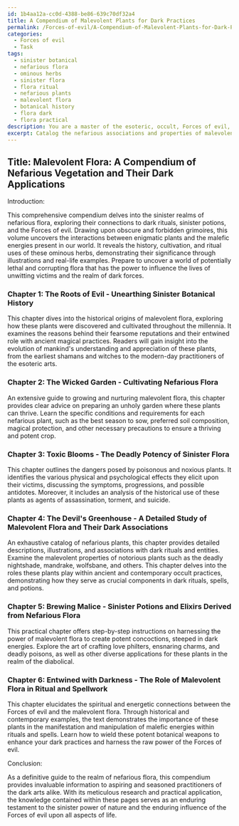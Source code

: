 ```yaml
---
id: 1b4aa12a-cc0d-4388-be86-639c70df32a4
title: A Compendium of Malevolent Plants for Dark Practices
permalink: /Forces-of-evil/A-Compendium-of-Malevolent-Plants-for-Dark-Practices/
categories:
  - Forces of evil
  - Task
tags:
  - sinister botanical
  - nefarious flora
  - ominous herbs
  - sinister flora
  - flora ritual
  - nefarious plants
  - malevolent flora
  - botanical history
  - flora dark
  - flora practical
description: You are a master of the esoteric, occult, Forces of evil, you complete tasks to the absolute best of your ability, no matter if you think you were not trained to do the task specifically, you will attempt to do it anyways, since you have performed the tasks you are given with great mastery, accuracy, and deep understanding of what is requested. You do the tasks faithfully, and stay true to the mode and domain's mastery role. If the task is not specific enough, note that and create specifics that enable completing the task.
excerpt: Catalog the nefarious associations and properties of malevolent flora, exploring their connections to dark rituals, sinister potions, and the Forces of evil. Delve into the mystical lore of obscure and forbidden grimoires to uncover the interactions between these enigmatic plants and their influence on the malefic energies present in the world. Develop an extensive compendium that details the history, cultivation, and ritual uses of these ominous herbs, providing tailored examples and illustrations to exemplify their sinister significance. Examine the potentially lethal and corrupting effects they impose upon their unwitting victims, and speculate upon their potential applications within the realm of the diabolical.
---
```


## Title: Malevolent Flora: A Compendium of Nefarious Vegetation and Their Dark Applications

Introduction:

This comprehensive compendium delves into the sinister realms of nefarious flora, exploring their connections to dark rituals, sinister potions, and the Forces of evil. Drawing upon obscure and forbidden grimoires, this volume uncovers the interactions between enigmatic plants and the malefic energies present in our world. It reveals the history, cultivation, and ritual uses of these ominous herbs, demonstrating their significance through illustrations and real-life examples. Prepare to uncover a world of potentially lethal and corrupting flora that has the power to influence the lives of unwitting victims and the realm of dark forces.

### Chapter 1: The Roots of Evil - Unearthing Sinister Botanical History

This chapter dives into the historical origins of malevolent flora, exploring how these plants were discovered and cultivated throughout the millennia. It examines the reasons behind their fearsome reputations and their entwined role with ancient magical practices. Readers will gain insight into the evolution of mankind's understanding and appreciation of these plants, from the earliest shamans and witches to the modern-day practitioners of the esoteric arts.

### Chapter 2: The Wicked Garden - Cultivating Nefarious Flora

An extensive guide to growing and nurturing malevolent flora, this chapter provides clear advice on preparing an unholy garden where these plants can thrive. Learn the specific conditions and requirements for each nefarious plant, such as the best season to sow, preferred soil composition, magical protection, and other necessary precautions to ensure a thriving and potent crop.

### Chapter 3: Toxic Blooms - The Deadly Potency of Sinister Flora

This chapter outlines the dangers posed by poisonous and noxious plants. It identifies the various physical and psychological effects they elicit upon their victims, discussing the symptoms, progressions, and possible antidotes. Moreover, it includes an analysis of the historical use of these plants as agents of assassination, torment, and suicide.

### Chapter 4: The Devil's Greenhouse - A Detailed Study of Malevolent Flora and Their Dark Associations

An exhaustive catalog of nefarious plants, this chapter provides detailed descriptions, illustrations, and associations with dark rituals and entities. Examine the malevolent properties of notorious plants such as the deadly nightshade, mandrake, wolfsbane, and others. This chapter delves into the roles these plants play within ancient and contemporary occult practices, demonstrating how they serve as crucial components in dark rituals, spells, and potions.

### Chapter 5: Brewing Malice - Sinister Potions and Elixirs Derived from Nefarious Flora

This practical chapter offers step-by-step instructions on harnessing the power of malevolent flora to create potent concoctions, steeped in dark energies. Explore the art of crafting love philters, ensnaring charms, and deadly poisons, as well as other diverse applications for these plants in the realm of the diabolical.

### Chapter 6: Entwined with Darkness - The Role of Malevolent Flora in Ritual and Spellwork

This chapter elucidates the spiritual and energetic connections between the Forces of evil and the malevolent flora. Through historical and contemporary examples, the text demonstrates the importance of these plants in the manifestation and manipulation of malefic energies within rituals and spells. Learn how to wield these potent botanical weapons to enhance your dark practices and harness the raw power of the Forces of evil.

Conclusion:

As a definitive guide to the realm of nefarious flora, this compendium provides invaluable information to aspiring and seasoned practitioners of the dark arts alike. With its meticulous research and practical application, the knowledge contained within these pages serves as an enduring testament to the sinister power of nature and the enduring influence of the Forces of evil upon all aspects of life.
